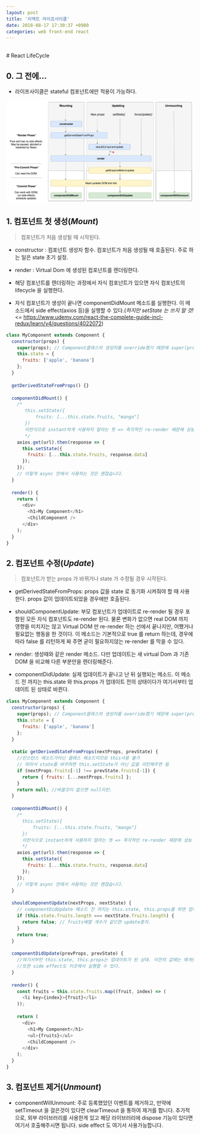 ```yaml
---
layout: post
title: '리액트 라이프사이클'
date: 2018-08-17 17:30:37 +0900
categories: web front-end react
---
```


<br>
# React LifeCycle

## 0. 그 전에...

- 라이프사이클은 stateful 컴포넌트에만 적용이 가능하다.

<img src="/assets/images/react-lifecycle.jpeg">

## 1. 컴포넌트 첫 생성(_Mount_)

> 컴포넌트가 처음 생성될 때 시작된다.

- constructor : 컴포넌트 생성자 함수. 컴포넌트가 처음 생성될 때 호출된다. 주로 하는 일은 state 초기 설정.

- render : Virtual Dom 에 생성된 컴포넌트를 렌더링한다.

- 해당 컴포넌트를 렌더링하는 과정에서 자식 컴포넌트가 있으면 자식 컴포넌트의 lifecycle 을 실행한다.

- 자식 컴포넌트가 생성이 끝나면 componentDidMount 메소드를 실행한다. 이 메소드에서 side effect(axios 등)을 실행할 수 있다.(_하지만 setState 는 쓰지 말 것!_ <= https://www.udemy.com/react-the-complete-guide-incl-redux/learn/v4/questions/4022072)

```javascript
class MyComponent extends Component {
  constructor(props) {
    super(props); // Component클래스의 생성자를 override했기 때문에 super(props)로 기본 설정을 해주어야 한다.
    this.state = {
      fruits: ['apple', 'banana']
    };
  }

  getDerivedStateFromProps() {}

  componentDidMount() {
    /*
       this.setState({
           fruits: [...this.state.fruits, "mango"]
       })
       이런식으로 instant하게 사용하지 말라는 뜻 => 즉각적인 re-render 때문에 성능 이슈가 생긴다고 하네요.
       */
    axios.get(url).then(response => {
      this.setState({
        fruits: [...this.state.fruits, response.data]
      });
    });
    // 이렇게 async 안에서 사용하는 것은 괜찮습니다.
  }

  render() {
    return (
      <div>
        <h1>My Component</h1>
        <ChildComponent />
      </div>
    );
  }
}
```

## 2. 컴포넌트 수정(_Update_)

> 컴포넌트가 받는 props 가 바뀌거나 state 가 수정될 경우 시작된다.

- getDerivedStateFromProps: props 값을 state 로 동기화 시켜줘야 할 때 사용한다. props 값이 업데이트되었을 경우에만 호출된다.

- shouldComponentUpdate: 부모 컴포넌트가 업데이트로 re-render 될 경우 포함된 모든 자식 컴포넌트도 re-render 된다. 물론 변화가 없으면 real DOM 까지 영향을 미치지는 않고 Virtual DOM 만 re-render 하는 선에서 끝나지만, 어쨌거나 필요없는 행동을 한 것이다. 이 메소드는 기본적으로 true 를 return 하는데, 경우에 따라 false 를 리턴하게 짜 주면 굳이 필요하지않는 re-render 를 막을 수 있다.

- render: 생성때와 같은 render 메소드. 다만 업데이트는 새 virtual Dom 과 기존 DOM 을 비교해 다른 부분만을 렌더링해준다.

- componentDidUpdate: 실제 업데이트가 끝나고 난 뒤 실행되는 메소드. 이 메소드 전 까지는 this.state 와 this.props 가 업데이트 전의 상태이다가 여기서부터 업데이트 된 상태로 바뀐다.

```javascript
class MyComponent extends Component {
  constructor(props) {
    super(props); // Component클래스의 생성자를 override했기 때문에 super(props)로 기본 설정을 해주어야 한다.
    this.state = {
      fruits: ['apple', 'banana']
    };
  }

  static getDerivedStateFromProps(nextProps, prevState) {
    //인스턴스 메소드가아닌 클래스 메소드이므로 this사용 불가
    // 따라서 state를 바꾸려면 this.setState가 아닌 값을 리턴해주면 됨
    if (nextProps.fruits[-1] !== prevState.fruits[-1]) {
      return { fruits: [...nextProps.fruits] };
    }
    return null; //바꿀것이 없으면 null리턴.
  }

  componentDidMount() {
    /*
      this.setState({
          fruits: [...this.state.fruits, "mango"]
      })
      이런식으로 instant하게 사용하지 말라는 뜻 => 즉각적인 re-render 때문에 성능 이슈가 생긴다고 하네요.
      */
    axios.get(url).then(response => {
      this.setState({
        fruits: [...this.state.fruits, response.data]
      });
    });
    // 이렇게 async 안에서 사용하는 것은 괜찮습니다.
  }

  shouldComponentUpdate(nextProps, nextState) {
    // componentDidUpdate 메소드 전 까지는 this.state, this.props를 하면 업데이트 되지않은 상태이므로 매개변수로 받은 nextProps, nextState를 이용해서 새 값에 접근할 수 있다.
    if (this.state.fruits.length === nextState.fruits.length) {
      return false; // fruits배열 개수가 같으면 update중지.
    }
    return true;
  }

  componentDidUpdate(prevProps, prevState) {
    //여기서부턴 this.state, this.props는 업데이트가 된 상태. 이전의 값에는 매개변수로 접근할 수 았다.
    //또한 side effect도 이곳에서 실행할 수 있다.
  }

  render() {
    const fruits = this.state.fruits.map((fruit, index) => (
      <li key={index}>{fruit}</li>
    ));

    return (
      <div>
        <h1>My Component</h1>
        <ul>{fruits}</ul>
        <ChildComponent />
      </div>
    );
  }
}
```

## 3. 컴포넌트 제거(_Unmount_)

- componentWillUnmount: 주로 등록했었던 이벤트를 제거하고, 만약에 setTimeout 을 걸은것이 있다면 clearTimeout 을 통하여 제거를 합니다. 추가적으로, 외부 라이브러리를 사용한게 있고 해당 라이브러리에 dispose 기능이 있다면 여기서 호출해주시면 됩니다. side effect 도 여기서 사용가능합니다.

